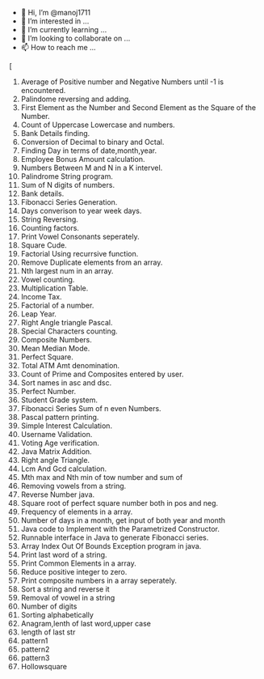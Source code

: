 - 👋 Hi, I’m @manoj1711
- 👀 I’m interested in ...
- 🌱 I’m currently learning ...
- 💞️ I’m looking to collaborate on ...
- 📫 How to reach me ...

<!---
manoj1711/manoj1711 is a ✨ special ✨ repository because its `README.md` (this file) appears on your GitHub profile.
You can click the Preview link to take a look at your changes.
--->
[
1. Average of Positive number and Negative Numbers until -1 is encountered.
2. Palindome reversing and adding.
3. First Element as the Number and Second Element as the Square of the Number.
4. Count of Uppercase Lowercase and numbers.
5. Bank Details finding.
6. Conversion of Decimal to binary and Octal.
7. Finding Day in terms of date,month,year.
8. Employee Bonus Amount calculation.
9. Numbers Between M and N in a K intervel.
10. Palindrome String program.
11. Sum of N digits of numbers.
12. Bank details.
13. Fibonacci Series Generation.
14. Days converison to year week days.
15. String Reversing.
16. Counting factors.
17. Print Vowel Consonants seperately.
18. Square Cude.
19. Factorial Using recurrsive function.
20. Remove Duplicate elements from an array.
21. Nth largest num in an array.
22. Vowel counting.
23. Multiplication Table.
24. Income Tax.
25. Factorial of a number.
26. Leap Year.
27. Right Angle triangle Pascal.
28. Special Characters counting.
30. Composite Numbers.
31. Mean Median Mode.
32. Perfect Square.
33. Total ATM Amt denomination.
34. Count of Prime and Composites entered by user.
35. Sort names in asc and dsc.
36. Perfect Number.
37. Student Grade system.
38. Fibonacci Series Sum of n even Numbers.
39. Pascal pattern printing.
40. Simple Interest Calculation.
41. Username Validation.
42. Voting Age verification.
43. Java Matrix Addition.
44. Right angle Triangle.
45. Lcm And Gcd calculation.
46. Mth max and Nth min of tow number and sum of 
47. Removing vowels from a string.
48. Reverse Number java.
49. Square root of perfect square number both in pos and neg.
50. Frequency of elements in a array.
51. Number of days in a month, get input of both year and month
52. Java code to Implement with the Parametrized Constructor.
53. Runnable interface in Java to generate Fibonacci series.
54. Array Index Out Of Bounds Exception program in java.
55. Print last word of a string.
56. Print Common Elements in a array.
57. Reduce positive integer to zero.
58. Print composite numbers in a array seperately.
59. Sort a string and reverse it
60. Removal of vowel in a string
61. Number of digits
62. Sorting alphabetically
63. Anagram,lenth of last word,upper case
64. length of last str
65. pattern1
66. pattern2
67. pattern3
68. Hollowsquare
